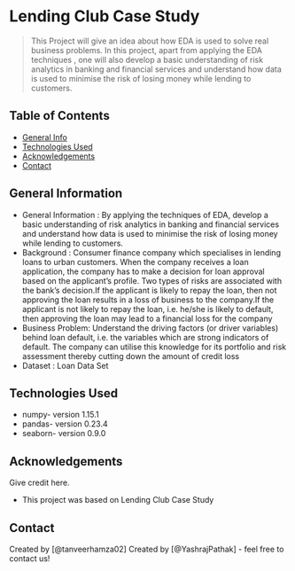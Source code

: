 # Lending Club Case Study
> This Project will give an idea about how EDA is used to solve real business problems. In this project, apart from applying the EDA techniques , one will also develop a basic understanding of risk analytics in banking and financial services and understand how data is used to minimise the risk of losing money while lending to customers.

## Table of Contents
* [General Info](#general-information)
* [Technologies Used](#technologies-used)
* [Acknowledgements](#acknowledgements)
* [Contact](#contact)


## General Information
- General Information : By applying the techniques of EDA, develop a basic understanding of risk analytics in banking and financial services and understand how data is used to minimise the risk of losing money while lending to customers.
- Background : Consumer finance company which specialises in lending loans to urban customers. When the company receives a loan application, the company has to make a decision for loan approval based on the applicant’s profile. Two types of risks are associated with the bank’s decision.If the applicant is likely to repay the loan, then not approving the loan results in a loss of business to the company.If the applicant is not likely to repay the loan, i.e. he/she is likely to default, then approving the loan may lead to a financial loss for the company
- Business Problem: Understand the driving factors (or driver variables) behind loan default, i.e. the variables which are strong indicators of default.  The company can utilise this knowledge for its portfolio and risk assessment thereby cutting down the amount of credit loss 
- Dataset : Loan Data Set


## Technologies Used
- numpy- version 1.15.1
- pandas- version 0.23.4
- seaborn- version 0.9.0

<!-- As the libraries versions keep on changing, it is recommended to mention the version of library used in this project -->

## Acknowledgements
Give credit here.
- This project was based on Lending Club Case Study

## Contact
Created by [@tanveerhamza02] 
Created by [@YashrajPathak] - feel free to contact us!
